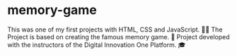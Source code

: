 # memory-game
This was one of my first projects with HTML, CSS and JavaScript. 👨‍💻 The Project is based on creating the famous memory game. 🐍 Project developed with the instructors of the Digital Innovation One Platform. 🎓

